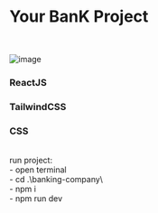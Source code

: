 <h1>Your BanK Project</h1>
<br>

![image](https://github.com/Hamid061002/BankingCompanyProject/assets/124708686/141d600b-3f58-440e-abb8-b8347a1b4b8f)
<br>
<h3>ReactJS</h3>
<h3>TailwindCSS</h3>
<h3>CSS</h3>
<br>
<span>run project:</span>
<br>
<div>- open terminal</div>
<div>- cd .\banking-company\</div>
<div>- npm i</div>
<div>- npm run dev</div>
<br>

